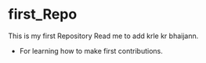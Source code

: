 # first_Repo
This is my first Repository
Read me to add krle kr bhaijann.
* For learning how to make first contributions. 
